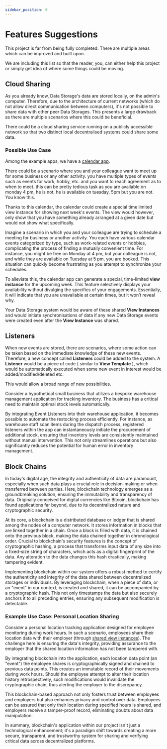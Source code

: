 ```yaml
---
sidebar_position: 0
---
```


# Features Suggestions

This project is far from being fully completed. There are multiple areas which can be improved and built upon.

We are including this list so that the reader, you, can either help this project or simply get idea of where some things could be moving.

## Cloud Sharing

As you already know, Data Storage's data are stored locally, on the admin's computer. Therefore, due to the architecture of current networks (which do not allow direct communication between computers), it's not possible to share data with other peer Data Storages. This presents a large drawback as there are multiple scenarios where this could be beneficial.

There could be a cloud sharing service running on a publicly accessible network so that two distinct local decentralised systems could share some data.

### Possible Use Case

Among the example apps, we have a [calendar app](../../example-apps/calendar-pro/walkthrough).

There could be a scenario where you and your colleague want to meet up for some business or any other activity. you have multiple types of events such as events for work, hobby, etc. and you want to reach agreement as to when to meet. this can be pretty tedious task as you are available on monday 4 pm, he is not, he is available on tuesday, 5pm but you are not. You know this.

Thanks to this calendar, the calendar could create a special time limited view instance for showing next week's events. The view would however, only show that you have something already arranged at a given date but would not show what specifically.

Imagine a scenario in which you and your colleague are trying to schedule a meeting for business or another activity. You each have various calendar events categorized by type, such as work-related events or hobbies, complicating the process of finding a mutually convenient time. For instance, you might be free on Monday at 4 pm, but your colleague is not, and while they are available on Tuesday at 5 pm, you are booked. This situation can quickly become frustrating as you attempt to synchronize your schedules.

To alleviate this, the calendar app can generate a special, time-limited **view instance** for the upcoming week. This feature selectively displays your availability without divulging the specifics of your engagements. Essentially, it will indicate that you are unavailable at certain times, but it won’t reveal why. 

Your Data Storage system would be aware of these shared **View Instances** and would initiate synchronisations of data if any new Data Storage events were created even after the **View Instance** was shared.

## Listeners

When new events are stored, there are scenarios, where some action can be taken based on the immediate knowledge of these new events. Therefore, a new concept called **Listeners** could be added to the system. A **Listener** would be a piece of code ( similar to **View Template** ), which would be automatically executed when some new event in interest would be added/modified/deleted etc.

This would allow a broad range of new possibilities. 

Consider a hypothetical small business that utilizes a bespoke warehouse management application for tracking inventory. The business has a critical need to maintain optimal stock levels automatically.

By integrating Event Listeners into their warehouse application, it becomes possible to automate the restocking process efficiently. For instance, as warehouse staff scan items during the dispatch process, registered listeners within the app can instantaneously initiate the procurement of additional stock, ensuring that inventory levels are consistently maintained without manual intervention. This not only streamlines operations but also significantly reduces the potential for human error in inventory management.

## Block Chains

In today's digital age, the integrity and authenticity of data are paramount, especially when such data plays a crucial role in decision-making or when transferred between parties. Here, blockchain technology emerges as a groundbreaking solution, ensuring the immutability and transparency of data. Originally conceived for digital currencies like Bitcoin, blockchain has found applications far beyond, due to its decentralized nature and cryptographic security.

At its core, a blockchain is a distributed database or ledger that is shared among the nodes of a computer network. It stores information in blocks that are linked together in a chain. Once a block is filled with data, it is chained onto the previous block, making the data chained together in chronological order. Crucial to blockchain's security features is the concept of cryptographic hashing, a process that transforms input data of any size into a fixed-size string of characters, which acts as a digital fingerprint of the data. Any alteration to the data changes this hash drastically, making tampering evident.

Implementing blockchain within our system offers a robust method to certify the authenticity and integrity of the data shared between decentralized storages or individuals. By leveraging blockchain, when a piece of data, or an "event" in our context, is created and shared, it can be accompanied by a cryptographic hash. This not only timestamps the data but also securely anchors it to all preceding entries, ensuring any subsequent modification is detectable.

### Example Use Case: Personal Location Sharing

Consider a personal location tracking application designed for employee monitoring during work hours. In such a scenario, employees share their location data with their employer (through [shared view instances](#cloud-sharing)). The challenge here is ensuring the data's integrity, providing assurance to the employer that the shared location information has not been tampered with.

By integrating blockchain into the application, each location data point (an "event") the employee shares is cryptographically signed and chained to previous data points. This creates an immutable record of their movements during work hours. Should the employee attempt to alter their location history retrospectively, such modifications would invalidate the cryptographic chain, thus alerting the employer to the discrepancy.

This blockchain-based approach not only fosters trust between employees and employers but also enhances privacy and control over data. Employees can be assured that only their location during specified hours is shared, and employers receive a tamper-proof record, eliminating doubts about data manipulation.

In summary, blockchain's application within our project isn't just a technological enhancement; it's a paradigm shift towards creating a more secure, transparent, and trustworthy system for sharing and verifying critical data across decentralized platforms.